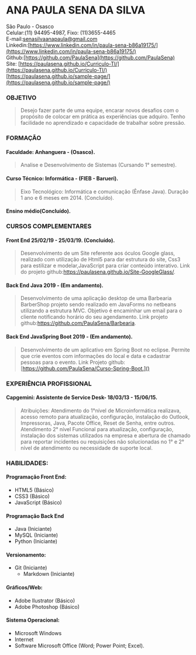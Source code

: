 # ANA PAULA SENA DA SILVA

São Paulo - Osasco <br>
Celular:(11) 94495-4987, Fixo: (11)3655-4465 <br>
E-mail:[senasilvaanapaula@gmail.com](senasilvaanapaula@gmail.com) <br>
Linkedin:[https://www.linkedin.com/in/paula-sena-b86a19175/](https://www.linkedin.com/in/paula-sena-b86a19175/) <br>
Github:[https://github.com/PaulaSena](https://github.com/PaulaSena) <br>
Site: [https://paulasena.github.io/Curriculo-TI/](https://paulasena.github.io/Curriculo-TI/)<br>
      [https://paulasena.github.io/sample-page/](https://paulasena.github.io/sample-page/)<br>




### OBJETIVO

> Desejo fazer parte de uma equipe, encarar novos desafios com o propósito de colocar em prática as experiências que adquiro. Tenho facilidade no aprendizado e capacidade de trabalhar sobre pressão.


### FORMAÇÃO

####	Faculdade: Anhanguera - (Osasco).
> Analise e Desenvolvimento de Sistemas (Cursando 1° semestre).

####	Curso Técnico: Informática - (FIEB - Barueri).
> Eixo Tecnológico: Informática e comunicação (Ênfase Java).
Duração 1 ano e 6 meses em 2014. (Concluído).

####	Ensino médio(Concluído). 


### CURSOS COMPLEMENTARES

####		Front End 25/02/19 - 25/03/19. (Concluído).
> Desenvolvimento de um Site referente aos óculos Google glass, realizado com utilização de Html5 para dar estrutura do site, Css3 para estilizar e modelar,JavaScript para criar conteúdo interativo. 
Link do projeto github:https://paulasena.github.io/Site-GoogleGlass/.


####	Back End Java 2019 - (Em andamento).
> Desenvolvimento de uma aplicação desktop de uma Barbearia BarberShop projeto sendo realizado em JavaForms no netbeans utilizando a estrutura MVC. Objetivo é encaminhar um email para o cliente notificando horário do seu agendamento.
Link projeto github:https://github.com/PaulaSena/Barbearia.


####	Back End JavaSpring Boot 2019 - (Em andamento).
> Desenvolvimento de um aplicativo em Spring Boot no eclipse. Permite que crie eventos com informações do local e data e cadastrar pessoas para o evento.
Link Projeto github:[https://github.com/PaulaSena/Curso-Spring-Boot.]()

### EXPERIÊNCIA PROFISSIONAL

####	Capgemini: Assistente de Service Desk- 18/03/13 - 15/06/15.
> Atribuições: Atendimento do 1°nível de Microinformática realizava, acesso remoto para atualização, configuração, instalação do Outlook, Impressoras, Java, Pacote Office, Reset de Senha, entre outros.  Atendimento 2° nível Funcional para atualização, configuração, instalação dos sistemas utilizados na empresa e abertura de chamado para reportar incidentes ou requisições não solucionadas no 1° e 2° nível de atendimento ou necessidade de suporte local.	

### HABILIDADES:

#### Programação Front End:
>
- HTML5      (Básico)
- CSS3       (Básico)
- JavaScript (Básico)

#### Programação Back End
>
- Java   (Iniciante)
- MySQL  (Iniciante)
- Python (Iniciante)

#### Versionamento:
>
- Git (Iniciante)
   - Markdown (Iniciante)

#### Gráficos/Web:
>
- Adobe Ilustrator (Básico)
- Adobe Photoshop  (Básico)

#### Sistema Operacional:
>
- Microsoft Windows 
- Internet
- Software Microsoft Office (Word; Power Point; Excel).
